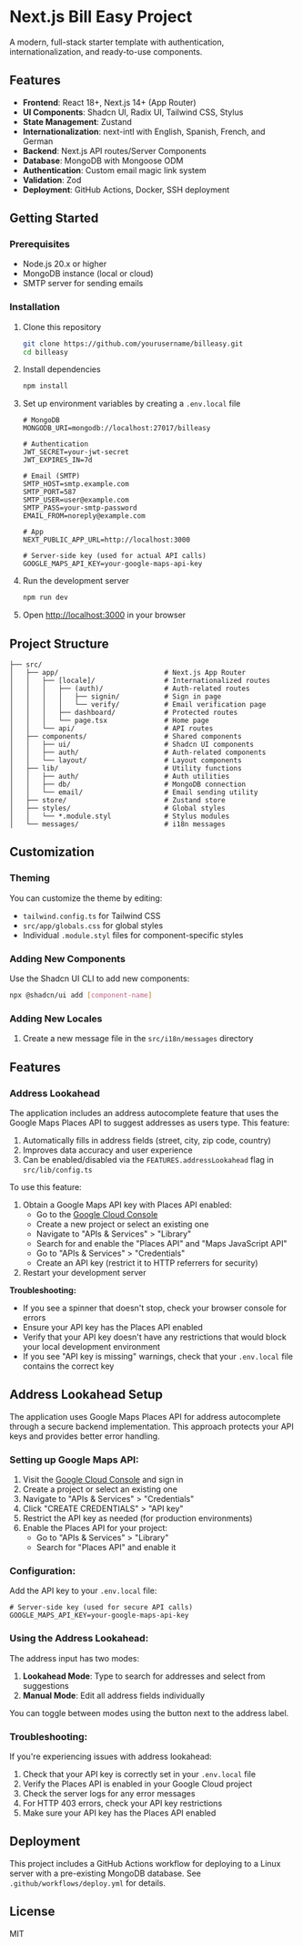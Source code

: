 # Next.js Bill Easy Project

A modern, full-stack starter template with authentication, internationalization, and ready-to-use components.

## Features

- **Frontend**: React 18+, Next.js 14+ (App Router)
- **UI Components**: Shadcn UI, Radix UI, Tailwind CSS, Stylus
- **State Management**: Zustand
- **Internationalization**: next-intl with English, Spanish, French, and German
- **Backend**: Next.js API routes/Server Components
- **Database**: MongoDB with Mongoose ODM
- **Authentication**: Custom email magic link system
- **Validation**: Zod
- **Deployment**: GitHub Actions, Docker, SSH deployment

## Getting Started

### Prerequisites

- Node.js 20.x or higher
- MongoDB instance (local or cloud)
- SMTP server for sending emails

### Installation

1. Clone this repository

   ```bash
   git clone https://github.com/yourusername/billeasy.git
   cd billeasy
   ```

2. Install dependencies

   ```bash
   npm install
   ```

3. Set up environment variables by creating a `.env.local` file

   ```
   # MongoDB
   MONGODB_URI=mongodb://localhost:27017/billeasy

   # Authentication
   JWT_SECRET=your-jwt-secret
   JWT_EXPIRES_IN=7d

   # Email (SMTP)
   SMTP_HOST=smtp.example.com
   SMTP_PORT=587
   SMTP_USER=user@example.com
   SMTP_PASS=your-smtp-password
   EMAIL_FROM=noreply@example.com

   # App
   NEXT_PUBLIC_APP_URL=http://localhost:3000

   # Server-side key (used for actual API calls)
   GOOGLE_MAPS_API_KEY=your-google-maps-api-key
   ```

4. Run the development server

   ```bash
   npm run dev
   ```

5. Open [http://localhost:3000](http://localhost:3000) in your browser

## Project Structure

```
├── src/
│   ├── app/                          # Next.js App Router
│   │   ├── [locale]/                 # Internationalized routes
│   │   │   ├── (auth)/               # Auth-related routes
│   │   │   │   ├── signin/           # Sign in page
│   │   │   │   └── verify/           # Email verification page
│   │   │   ├── dashboard/            # Protected routes
│   │   │   └── page.tsx              # Home page
│   │   └── api/                      # API routes
│   ├── components/                   # Shared components
│   │   ├── ui/                       # Shadcn UI components
│   │   ├── auth/                     # Auth-related components
│   │   └── layout/                   # Layout components
│   ├── lib/                          # Utility functions
│   │   ├── auth/                     # Auth utilities
│   │   ├── db/                       # MongoDB connection
│   │   └── email/                    # Email sending utility
│   ├── store/                        # Zustand store
│   ├── styles/                       # Global styles
│   │   └── *.module.styl             # Stylus modules
│   └── messages/                     # i18n messages
```

## Customization

### Theming

You can customize the theme by editing:

- `tailwind.config.ts` for Tailwind CSS
- `src/app/globals.css` for global styles
- Individual `.module.styl` files for component-specific styles

### Adding New Components

Use the Shadcn UI CLI to add new components:

```bash
npx @shadcn/ui add [component-name]
```

### Adding New Locales

1. Create a new message file in the `src/i18n/messages` directory

## Features

### Address Lookahead

The application includes an address autocomplete feature that uses the Google Maps Places API to suggest addresses as users type. This feature:

1. Automatically fills in address fields (street, city, zip code, country)
2. Improves data accuracy and user experience
3. Can be enabled/disabled via the `FEATURES.addressLookahead` flag in `src/lib/config.ts`

To use this feature:

1. Obtain a Google Maps API key with Places API enabled:
   - Go to the [Google Cloud Console](https://console.cloud.google.com/)
   - Create a new project or select an existing one
   - Navigate to "APIs & Services" > "Library"
   - Search for and enable the "Places API" and "Maps JavaScript API"
   - Go to "APIs & Services" > "Credentials"
   - Create an API key (restrict it to HTTP referrers for security)
2. Restart your development server

**Troubleshooting:**

- If you see a spinner that doesn't stop, check your browser console for errors
- Ensure your API key has the Places API enabled
- Verify that your API key doesn't have any restrictions that would block your local development environment
- If you see "API key is missing" warnings, check that your `.env.local` file contains the correct key

## Address Lookahead Setup

The application uses Google Maps Places API for address autocomplete through a secure backend implementation. This approach protects your API keys and provides better error handling.

### Setting up Google Maps API:

1. Visit the [Google Cloud Console](https://console.cloud.google.com/apis/credentials) and sign in
2. Create a project or select an existing one
3. Navigate to "APIs & Services" > "Credentials"
4. Click "CREATE CREDENTIALS" > "API key"
5. Restrict the API key as needed (for production environments)
6. Enable the Places API for your project:
   - Go to "APIs & Services" > "Library"
   - Search for "Places API" and enable it

### Configuration:

Add the API key to your `.env.local` file:

```
# Server-side key (used for secure API calls)
GOOGLE_MAPS_API_KEY=your-google-maps-api-key
```

### Using the Address Lookahead:

The address input has two modes:

1. **Lookahead Mode**: Type to search for addresses and select from suggestions
2. **Manual Mode**: Edit all address fields individually

You can toggle between modes using the button next to the address label.

### Troubleshooting:

If you're experiencing issues with address lookahead:

1. Check that your API key is correctly set in your `.env.local` file
2. Verify the Places API is enabled in your Google Cloud project
3. Check the server logs for any error messages
4. For HTTP 403 errors, check your API key restrictions
5. Make sure your API key has the Places API enabled

## Deployment

This project includes a GitHub Actions workflow for deploying to a Linux server with a pre-existing MongoDB database. See `.github/workflows/deploy.yml` for details.

## License

MIT
